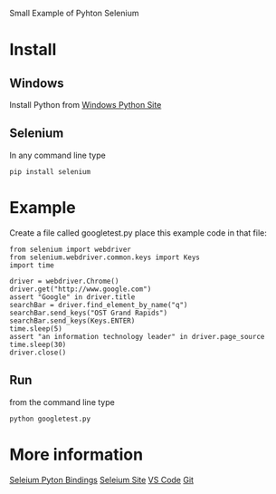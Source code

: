 Small Example of Pyhton Selenium

# Install
## Windows
Install Python from [Windows Python Site](http://www.python.org/download)

## Selenium
In any command line type

    pip install selenium

# Example
Create a file called googletest.py place this example code in that file:

    from selenium import webdriver
    from selenium.webdriver.common.keys import Keys
    import time

    driver = webdriver.Chrome()
    driver.get("http://www.google.com")
    assert "Google" in driver.title
    searchBar = driver.find_element_by_name("q")
    searchBar.send_keys("OST Grand Rapids")
    searchBar.send_keys(Keys.ENTER)
    time.sleep(5)
    assert "an information technology leader" in driver.page_source
    time.sleep(30)
    driver.close()

## Run
from the command line type

    python googletest.py

# More information
[Seleium Pyton Bindings](http://selenium-python.readthedocs.io/index.html)
[Seleium Site](http://www.seleniumhq.org/projects/webdriver/)
[VS Code](https://code.visualstudio.com/)
[Git](https://git-scm.com/)
